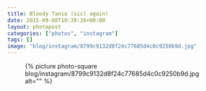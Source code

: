 ```yaml
---
title: Bloody Tania (sic) again!
date: 2015-09-08T10:39:26+00:00
layout: photopost
categories: ["photos", "instagram"]
tags: []
image: "blog/instagram/8799c9132d8f24c77685d4c0c9250b9d.jpg"
---
```


<figure class="photo photo--square">
  {% picture photo-square blog/instagram/8799c9132d8f24c77685d4c0c9250b9d.jpg alt="" %}
</figure>


